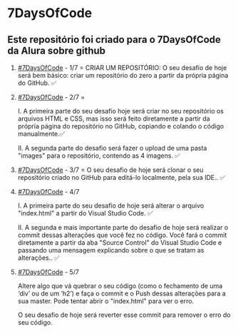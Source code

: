 # 7DaysOfCode
## Este repositório foi criado para o 7DaysOfCode da Alura sobre github
  1. [#7DaysOfCode](https://7daysofcode.io/matricula/html-css) - 1/7 = CRIAR UM REPOSITÓRIO: O seu desafio de hoje será bem básico: criar um repositório do zero a partir da própria página do GitHub. ✅

  
  2. [#7DaysOfCode](https://7daysofcode.io/matricula/html-css) - 2/7 =    
          
      I. A primeira parte do seu desafio hoje será criar no seu repositório os arquivos HTML e CSS, mas isso será feito diretamente a partir da própria página do  repositório no GitHub, copiando e colando o código manualmente.✅
       
   
      II. A segunda parte do desafio será fazer o upload de uma pasta "images" para o repositório, contendo as 4 imagens. ✅

  3. [#7DaysOfCode](https://7daysofcode.io/matricula/html-css) - 3/7 = O seu desafio de hoje será clonar o seu           repositório criado no GitHub para editá-lo localmente, pela sua IDE.. ✅  
  
  
  4. [#7DaysOfCode](https://7daysofcode.io/matricula/html-css) - 4/7
  
      I. A primeira parte do seu desafio de hoje será alterar o arquivo "index.html" a partir do Visual Studio Code. ✅
       
      II. A segunda e mais importante parte do desafio de hoje será realizar o commit dessas alterações que você fez no código. Você fará o commit diretamente a partir da aba "Source Control" do Visual Studio Code e passando uma mensagem explicando sobre o que se tratam as alterações.. ✅

  5. [#7DaysOfCode](https://7daysofcode.io/matricula/html-css) - 5/7 

      Altere algo que vá quebrar o seu código (como o fechamento de uma ‘div’ ou de um ‘h2’) e faça o commit e o Push dessas alterações para a sua master. Pode tentar abrir o "index.html" para ver o erro.

      O seu desafio de hoje será reverter esse commit para remover o erro do seu código.
